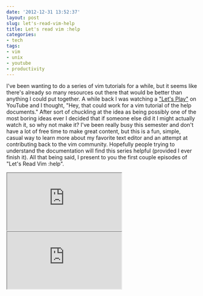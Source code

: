 ```yaml
---
date: '2012-12-31 13:52:37'
layout: post
slug: let's-read-vim-help
title: Let's read vim :help
categories:
- tech
tags:
- vim
- unix
- youtube
- productivity
---
```


I've been wanting to do a series of vim tutorials for a while, but it seems like there's already so many resources out there that would be better than anything I could put together. A while back I was watching a ["Let's Play"][lets] on YouTube and I thought, "Hey, that could work for a vim tutorial of the help documents." After sort of chuckling at the idea as being possibly one of the most boring ideas ever I decided that if someone else did it I might actually watch it, so why not make it? I've been really busy this semester and don't have a lot of free time to make great content, but this is a fun, simple, casual way to learn more about my favorite text editor and an attempt at contributing back to the vim community. Hopefully people trying to understand the documentation will find this series helpful (provided I ever finish it). All that being said, I present to you the first couple episodes of "Let's Read Vim :help".

<iframe class="youtube" src="http://www.youtube.com/embed/CRJf4-7nC6E"></iframe>

<iframe class="youtube" src="http://www.youtube.com/embed/hQIisdEtQ54"></iframe>

   [lets]: http://en.wikipedia.org/wiki/Let%27s_Play_(video_gaming)
